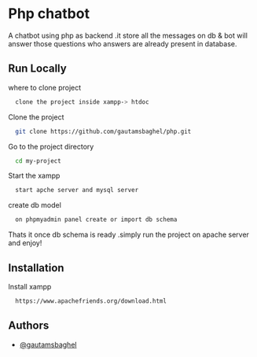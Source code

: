 
# Php chatbot

A chatbot using php as backend .it store all the messages on db & bot will answer those questions who answers are already present in database.


## Run Locally

where to clone project
```bash
  clone the project inside xampp-> htdoc
```
Clone the project

```bash
  git clone https://github.com/gautamsbaghel/php.git
```

Go to the project directory

```bash
  cd my-project
```
Start the xampp

```bash
  start apche server and mysql server
```
create db model

```bash
  on phpmyadmin panel create or import db schema
```
Thats it once db schema is ready .simply run the project on apache server and enjoy!  


## Installation

Install xampp

```bash
  https://www.apachefriends.org/download.html
```
    
   
## Authors

- [@gautamsbaghel](https://github.com/gautamsbaghel)

  

